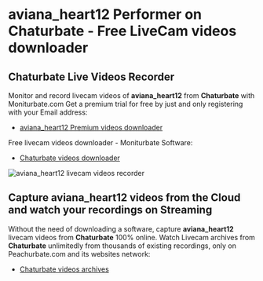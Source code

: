 # aviana_heart12 Performer on Chaturbate - Free LiveCam videos downloader

## Chaturbate Live Videos Recorder

Monitor and record livecam videos of **aviana_heart12** from **Chaturbate** with Moniturbate.com
Get a premium trial for free by just and only registering with your Email address:
* [aviana_heart12 Premium videos downloader](https://moniturbate.com/request-demo-licence-key.html)

Free livecam videos downloader - Moniturbate Software:
* [Chaturbate videos downloader](https://moniturbate.com/moniturbate-download-software.html)

![aviana_heart12 livecam videos recorder](https://peachurnet.com/templates/moniturbate-software.png)


## Capture aviana_heart12 videos from the Cloud and watch your recordings on Streaming

Without the need of downloading a software, capture **aviana_heart12** livecam videos from **Chaturbate** 100% online.
Watch Livecam archives from **Chaturbate** unlimitedly from thousands of existing recordings, only on Peachurbate.com and its websites network:
* [Chaturbate videos archives](https://peachurnet.com/)